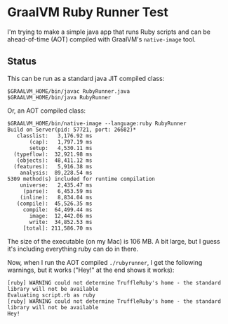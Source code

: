 # GraalVM Ruby Runner Test

I'm trying to make a simple java app that runs Ruby scripts and can be ahead-of-time (AOT) compiled with GraalVM's `native-image` tool.

## Status

This can be run as a standard java JIT compiled class:

```
$GRAALVM_HOME/bin/javac RubyRunner.java
$GRAALVM_HOME/bin/java RubyRunner
```

Or, an AOT compiled class:

```
$GRAALVM_HOME/bin/native-image --language:ruby RubyRunner
Build on Server(pid: 57721, port: 26682)*
   classlist:   3,176.92 ms
       (cap):   1,797.19 ms
       setup:   4,530.11 ms
  (typeflow):  32,921.98 ms
   (objects):  48,411.12 ms
  (features):   5,916.38 ms
    analysis:  89,228.54 ms
5309 method(s) included for runtime compilation
    universe:   2,435.47 ms
     (parse):   6,453.59 ms
    (inline):   8,834.04 ms
   (compile):  45,526.35 ms
     compile:  64,499.44 ms
       image:  12,442.06 ms
       write:  34,852.53 ms
     [total]: 211,586.70 ms
```

The size of the executable (on my Mac) is 106 MB. A bit large, but I guess it's including everything ruby can do in there.

Now, when I run the AOT compiled `./rubyrunner`, I get the following warnings, but it works ("Hey!" at the end shows it works):

```
[ruby] WARNING could not determine TruffleRuby's home - the standard library will not be available
Evaluating script.rb as ruby
[ruby] WARNING could not determine TruffleRuby's home - the standard library will not be available
Hey!
```
